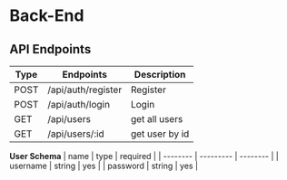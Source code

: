 # Back-End

## API Endpoints
| Type | Endpoints          | Description      |
| ---- | ------------------ | ---------------- |
| POST | /api/auth/register | Register         |
| POST | /api/auth/login    | Login            |
| GET  | /api/users         | get all users    |
| GET  | /api/users/:id     | get user by id   |



**User Schema**
| name     | type      | required |
| -------- | --------- | -------- |
| username | string    | yes      |
| password | string    | yes      |